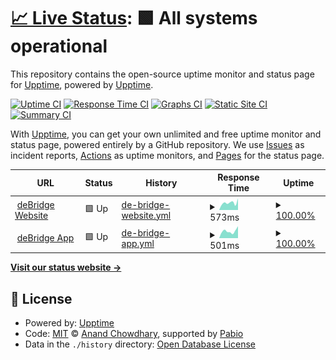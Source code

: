 # [📈 Live Status](https://demo.upptime.js.org): <!--live status--> **🟩 All systems operational**

This repository contains the open-source uptime monitor and status page for [Upptime](https://upptime.js.org), powered by [Upptime](https://github.com/upptime/upptime).

[![Uptime CI](https://github.com/deBridge/status/workflows/Uptime%20CI/badge.svg)](https://github.com/deBridge/status/actions?query=workflow%3A%22Uptime+CI%22)
[![Response Time CI](https://github.com/deBridge/status/workflows/Response%20Time%20CI/badge.svg)](https://github.com/deBridge/status/actions?query=workflow%3A%22Response+Time+CI%22)
[![Graphs CI](https://github.com/deBridge/status/workflows/Graphs%20CI/badge.svg)](https://github.com/deBridge/status/actions?query=workflow%3A%22Graphs+CI%22)
[![Static Site CI](https://github.com/deBridge/status/workflows/Static%20Site%20CI/badge.svg)](https://github.com/deBridge/status/actions?query=workflow%3A%22Static+Site+CI%22)
[![Summary CI](https://github.com/deBridge/status/workflows/Summary%20CI/badge.svg)](https://github.com/deBridge/status/actions?query=workflow%3A%22Summary+CI%22)

With [Upptime](https://upptime.js.org), you can get your own unlimited and free uptime monitor and status page, powered entirely by a GitHub repository. We use [Issues](https://github.com/upptime/upptime/issues) as incident reports, [Actions](https://github.com/deBridge/status/actions) as uptime monitors, and [Pages](https://demo.upptime.js.org) for the status page.

<!--start: status pages-->
<!-- This summary is generated by Upptime (https://github.com/upptime/upptime) -->
<!-- Do not edit this manually, your changes will be overwritten -->
<!-- prettier-ignore -->
| URL | Status | History | Response Time | Uptime |
| --- | ------ | ------- | ------------- | ------ |
| <img alt="" src="https://icons.duckduckgo.com/ip3/debridge.finance.ico" height="13"> [deBridge Website](https://debridge.finance) | 🟩 Up | [de-bridge-website.yml](https://github.com/rafaeldebridge/status/commits/HEAD/history/de-bridge-website.yml) | <details><summary><img alt="Response time graph" src="./graphs/de-bridge-website/response-time-week.png" height="20"> 573ms</summary><br><a href="https://rafaeldebridge.github.io/status/history/de-bridge-website"><img alt="Response time 543" src="https://img.shields.io/endpoint?url=https%3A%2F%2Fraw.githubusercontent.com%2Frafaeldebridge%2Fstatus%2FHEAD%2Fapi%2Fde-bridge-website%2Fresponse-time.json"></a><br><a href="https://rafaeldebridge.github.io/status/history/de-bridge-website"><img alt="24-hour response time 911" src="https://img.shields.io/endpoint?url=https%3A%2F%2Fraw.githubusercontent.com%2Frafaeldebridge%2Fstatus%2FHEAD%2Fapi%2Fde-bridge-website%2Fresponse-time-day.json"></a><br><a href="https://rafaeldebridge.github.io/status/history/de-bridge-website"><img alt="7-day response time 573" src="https://img.shields.io/endpoint?url=https%3A%2F%2Fraw.githubusercontent.com%2Frafaeldebridge%2Fstatus%2FHEAD%2Fapi%2Fde-bridge-website%2Fresponse-time-week.json"></a><br><a href="https://rafaeldebridge.github.io/status/history/de-bridge-website"><img alt="30-day response time 643" src="https://img.shields.io/endpoint?url=https%3A%2F%2Fraw.githubusercontent.com%2Frafaeldebridge%2Fstatus%2FHEAD%2Fapi%2Fde-bridge-website%2Fresponse-time-month.json"></a><br><a href="https://rafaeldebridge.github.io/status/history/de-bridge-website"><img alt="1-year response time 543" src="https://img.shields.io/endpoint?url=https%3A%2F%2Fraw.githubusercontent.com%2Frafaeldebridge%2Fstatus%2FHEAD%2Fapi%2Fde-bridge-website%2Fresponse-time-year.json"></a></details> | <details><summary><a href="https://rafaeldebridge.github.io/status/history/de-bridge-website">100.00%</a></summary><a href="https://rafaeldebridge.github.io/status/history/de-bridge-website"><img alt="All-time uptime 100.00%" src="https://img.shields.io/endpoint?url=https%3A%2F%2Fraw.githubusercontent.com%2Frafaeldebridge%2Fstatus%2FHEAD%2Fapi%2Fde-bridge-website%2Fuptime.json"></a><br><a href="https://rafaeldebridge.github.io/status/history/de-bridge-website"><img alt="24-hour uptime 100.00%" src="https://img.shields.io/endpoint?url=https%3A%2F%2Fraw.githubusercontent.com%2Frafaeldebridge%2Fstatus%2FHEAD%2Fapi%2Fde-bridge-website%2Fuptime-day.json"></a><br><a href="https://rafaeldebridge.github.io/status/history/de-bridge-website"><img alt="7-day uptime 100.00%" src="https://img.shields.io/endpoint?url=https%3A%2F%2Fraw.githubusercontent.com%2Frafaeldebridge%2Fstatus%2FHEAD%2Fapi%2Fde-bridge-website%2Fuptime-week.json"></a><br><a href="https://rafaeldebridge.github.io/status/history/de-bridge-website"><img alt="30-day uptime 100.00%" src="https://img.shields.io/endpoint?url=https%3A%2F%2Fraw.githubusercontent.com%2Frafaeldebridge%2Fstatus%2FHEAD%2Fapi%2Fde-bridge-website%2Fuptime-month.json"></a><br><a href="https://rafaeldebridge.github.io/status/history/de-bridge-website"><img alt="1-year uptime 100.00%" src="https://img.shields.io/endpoint?url=https%3A%2F%2Fraw.githubusercontent.com%2Frafaeldebridge%2Fstatus%2FHEAD%2Fapi%2Fde-bridge-website%2Fuptime-year.json"></a></details>
| <img alt="" src="https://icons.duckduckgo.com/ip3/app.debridge.finance.ico" height="13"> [deBridge App](https://app.debridge.finance/) | 🟩 Up | [de-bridge-app.yml](https://github.com/rafaeldebridge/status/commits/HEAD/history/de-bridge-app.yml) | <details><summary><img alt="Response time graph" src="./graphs/de-bridge-app/response-time-week.png" height="20"> 501ms</summary><br><a href="https://rafaeldebridge.github.io/status/history/de-bridge-app"><img alt="Response time 530" src="https://img.shields.io/endpoint?url=https%3A%2F%2Fraw.githubusercontent.com%2Frafaeldebridge%2Fstatus%2FHEAD%2Fapi%2Fde-bridge-app%2Fresponse-time.json"></a><br><a href="https://rafaeldebridge.github.io/status/history/de-bridge-app"><img alt="24-hour response time 848" src="https://img.shields.io/endpoint?url=https%3A%2F%2Fraw.githubusercontent.com%2Frafaeldebridge%2Fstatus%2FHEAD%2Fapi%2Fde-bridge-app%2Fresponse-time-day.json"></a><br><a href="https://rafaeldebridge.github.io/status/history/de-bridge-app"><img alt="7-day response time 501" src="https://img.shields.io/endpoint?url=https%3A%2F%2Fraw.githubusercontent.com%2Frafaeldebridge%2Fstatus%2FHEAD%2Fapi%2Fde-bridge-app%2Fresponse-time-week.json"></a><br><a href="https://rafaeldebridge.github.io/status/history/de-bridge-app"><img alt="30-day response time 524" src="https://img.shields.io/endpoint?url=https%3A%2F%2Fraw.githubusercontent.com%2Frafaeldebridge%2Fstatus%2FHEAD%2Fapi%2Fde-bridge-app%2Fresponse-time-month.json"></a><br><a href="https://rafaeldebridge.github.io/status/history/de-bridge-app"><img alt="1-year response time 530" src="https://img.shields.io/endpoint?url=https%3A%2F%2Fraw.githubusercontent.com%2Frafaeldebridge%2Fstatus%2FHEAD%2Fapi%2Fde-bridge-app%2Fresponse-time-year.json"></a></details> | <details><summary><a href="https://rafaeldebridge.github.io/status/history/de-bridge-app">100.00%</a></summary><a href="https://rafaeldebridge.github.io/status/history/de-bridge-app"><img alt="All-time uptime 99.98%" src="https://img.shields.io/endpoint?url=https%3A%2F%2Fraw.githubusercontent.com%2Frafaeldebridge%2Fstatus%2FHEAD%2Fapi%2Fde-bridge-app%2Fuptime.json"></a><br><a href="https://rafaeldebridge.github.io/status/history/de-bridge-app"><img alt="24-hour uptime 100.00%" src="https://img.shields.io/endpoint?url=https%3A%2F%2Fraw.githubusercontent.com%2Frafaeldebridge%2Fstatus%2FHEAD%2Fapi%2Fde-bridge-app%2Fuptime-day.json"></a><br><a href="https://rafaeldebridge.github.io/status/history/de-bridge-app"><img alt="7-day uptime 100.00%" src="https://img.shields.io/endpoint?url=https%3A%2F%2Fraw.githubusercontent.com%2Frafaeldebridge%2Fstatus%2FHEAD%2Fapi%2Fde-bridge-app%2Fuptime-week.json"></a><br><a href="https://rafaeldebridge.github.io/status/history/de-bridge-app"><img alt="30-day uptime 100.00%" src="https://img.shields.io/endpoint?url=https%3A%2F%2Fraw.githubusercontent.com%2Frafaeldebridge%2Fstatus%2FHEAD%2Fapi%2Fde-bridge-app%2Fuptime-month.json"></a><br><a href="https://rafaeldebridge.github.io/status/history/de-bridge-app"><img alt="1-year uptime 99.98%" src="https://img.shields.io/endpoint?url=https%3A%2F%2Fraw.githubusercontent.com%2Frafaeldebridge%2Fstatus%2FHEAD%2Fapi%2Fde-bridge-app%2Fuptime-year.json"></a></details>

<!--end: status pages-->

[**Visit our status website →**](https://demo.upptime.js.org)

## 📄 License

- Powered by: [Upptime](https://github.com/upptime/upptime)
- Code: [MIT](./LICENSE) © [Anand Chowdhary](https://anandchowdhary.com), supported by [Pabio](https://pabio.com)
- Data in the `./history` directory: [Open Database License](https://opendatacommons.org/licenses/odbl/1-0/)
